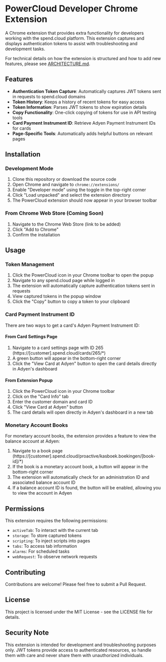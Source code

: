 # PowerCloud Developer Chrome Extension

A Chrome extension that provides extra functionality for developers working with the spend.cloud platform. This extension captures and displays authentication tokens to assist with troubleshooting and development tasks.

For technical details on how the extension is structured and how to add new features, please see [ARCHITECTURE.md](./ARCHITECTURE.md).

## Features

- **Authentication Token Capture**: Automatically captures JWT tokens sent in requests to spend.cloud domains
- **Token History**: Keeps a history of recent tokens for easy access
- **Token Information**: Parses JWT tokens to show expiration details
- **Copy Functionality**: One-click copying of tokens for use in API testing tools
- **Card Payment Instrument ID**: Retrieve Adyen Payment Instrument IDs for cards
- **Page-Specific Tools**: Automatically adds helpful buttons on relevant pages

## Installation

### Development Mode

1. Clone this repository or download the source code
2. Open Chrome and navigate to `chrome://extensions/`
3. Enable "Developer mode" using the toggle in the top-right corner
4. Click "Load unpacked" and select the extension directory
5. The PowerCloud extension should now appear in your browser toolbar

### From Chrome Web Store (Coming Soon)

1. Navigate to the Chrome Web Store (link to be added)
2. Click "Add to Chrome"
3. Confirm the installation

## Usage

### Token Management
1. Click the PowerCloud icon in your Chrome toolbar to open the popup
2. Navigate to any spend.cloud page while logged in
3. The extension will automatically capture authentication tokens sent in requests
4. View captured tokens in the popup window
5. Click the "Copy" button to copy a token to your clipboard

### Card Payment Instrument ID
There are two ways to get a card's Adyen Payment Instrument ID:

#### From Card Settings Page
1. Navigate to a card settings page with ID 265 (https://[customer].spend.cloud/cards/265/*)
2. A green button will appear in the bottom-right corner
3. Click the "View Card at Adyen" button to open the card details directly in Adyen's dashboard

#### From Extension Popup
1. Click the PowerCloud icon in your Chrome toolbar
2. Click on the "Card Info" tab
3. Enter the customer domain and card ID
4. Click "View Card at Adyen" button
5. The card details will open directly in Adyen's dashboard in a new tab

### Monetary Account Books
For monetary account books, the extension provides a feature to view the balance account at Adyen:

1. Navigate to a book page (https://[customer].spend.cloud/proactive/kasboek.boekingen/[book-id]/*)
2. If the book is a monetary account book, a button will appear in the bottom-right corner
3. The extension will automatically check for an administration ID and associated balance account ID
4. If a balance account ID is found, the button will be enabled, allowing you to view the account in Adyen

## Permissions

This extension requires the following permissions:
- `activeTab`: To interact with the current tab
- `storage`: To store captured tokens
- `scripting`: To inject scripts into pages
- `tabs`: To access tab information
- `alarms`: For scheduled tasks
- `webRequest`: To observe network requests

## Contributing

Contributions are welcome! Please feel free to submit a Pull Request.

## License

This project is licensed under the MIT License - see the LICENSE file for details.

## Security Note

This extension is intended for development and troubleshooting purposes only. JWT tokens provide access to authenticated resources, so handle them with care and never share them with unauthorized individuals.